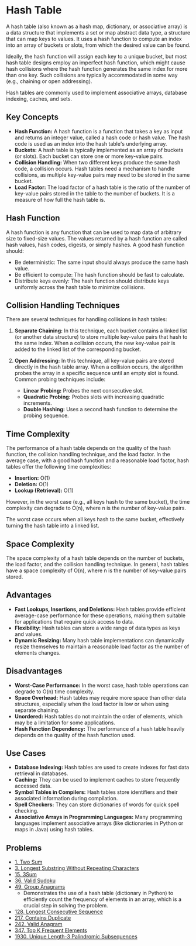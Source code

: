 # Hash Table

A hash table (also known as a hash map, dictionary, or associative array) is a data structure that implements a set or map abstract data type, a structure that can map keys to values. It uses a hash function to compute an index into an array of buckets or slots, from which the desired value can be found.

Ideally, the hash function will assign each key to a unique bucket, but most hash table designs employ an imperfect hash function, which might cause hash collisions where the hash function generates the same index for more than one key. Such collisions are typically accommodated in some way (e.g., chaining or open addressing).

Hash tables are commonly used to implement associative arrays, database indexing, caches, and sets.

## Key Concepts

- **Hash Function:** A hash function is a function that takes a key as input and returns an integer value, called a hash code or hash value. The hash code is used as an index into the hash table's underlying array.
- **Buckets:** A hash table is typically implemented as an array of buckets (or slots). Each bucket can store one or more key-value pairs.
- **Collision Handling:** When two different keys produce the same hash code, a collision occurs. Hash tables need a mechanism to handle collisions, as multiple key-value pairs may need to be stored in the same bucket.
- **Load Factor:** The load factor of a hash table is the ratio of the number of key-value pairs stored in the table to the number of buckets. It is a measure of how full the hash table is.

## Hash Function

A hash function is any function that can be used to map data of arbitrary size to fixed-size values. The values returned by a hash function are called hash values, hash codes, digests, or simply hashes. A good hash function should:

- Be deterministic: The same input should always produce the same hash value.
- Be efficient to compute: The hash function should be fast to calculate.
- Distribute keys evenly: The hash function should distribute keys uniformly across the hash table to minimize collisions.

## Collision Handling Techniques

There are several techniques for handling collisions in hash tables:

1. **Separate Chaining:** In this technique, each bucket contains a linked list (or another data structure) to store multiple key-value pairs that hash to the same index. When a collision occurs, the new key-value pair is added to the linked list of the corresponding bucket.

2. **Open Addressing:** In this technique, all key-value pairs are stored directly in the hash table array. When a collision occurs, the algorithm probes the array in a specific sequence until an empty slot is found. Common probing techniques include:
    - **Linear Probing:** Probes the next consecutive slot.
    - **Quadratic Probing:** Probes slots with increasing quadratic increments.
    - **Double Hashing:** Uses a second hash function to determine the probing sequence.

## Time Complexity

The performance of a hash table depends on the quality of the hash function, the collision handling technique, and the load factor. In the average case, with a good hash function and a reasonable load factor, hash tables offer the following time complexities:

- **Insertion:** O(1)
- **Deletion:** O(1)
- **Lookup (Retrieval):** O(1)

However, in the worst case (e.g., all keys hash to the same bucket), the time complexity can degrade to O(n), where n is the number of key-value pairs.

The worst case occurs when all keys hash to the same bucket, effectively turning the hash table into a linked list.

## Space Complexity

The space complexity of a hash table depends on the number of buckets, the load factor, and the collision handling technique. In general, hash tables have a space complexity of O(n), where n is the number of key-value pairs stored.

## Advantages

- **Fast Lookups, Insertions, and Deletions:** Hash tables provide efficient average-case performance for these operations, making them suitable for applications that require quick access to data.
- **Flexibility:** Hash tables can store a wide range of data types as keys and values.
- **Dynamic Resizing:** Many hash table implementations can dynamically resize themselves to maintain a reasonable load factor as the number of elements changes.

## Disadvantages

- **Worst-Case Performance:** In the worst case, hash table operations can degrade to O(n) time complexity.
- **Space Overhead:** Hash tables may require more space than other data structures, especially when the load factor is low or when using separate chaining.
- **Unordered:** Hash tables do not maintain the order of elements, which may be a limitation for some applications.
- **Hash Function Dependency:** The performance of a hash table heavily depends on the quality of the hash function used.

## Use Cases

- **Database Indexing:** Hash tables are used to create indexes for fast data retrieval in databases.
- **Caching:** They can be used to implement caches to store frequently accessed data.
- **Symbol Tables in Compilers:** Hash tables store identifiers and their associated information during compilation.
- **Spell Checkers:** They can store dictionaries of words for quick spell checking.
- **Associative Arrays in Programming Languages:** Many programming languages implement associative arrays (like dictionaries in Python or maps in Java) using hash tables.

## Problems

- [1. Two Sum](./../problems/0001-two-sum/README.md)
- [3. Longest Substring Without Repeating Characters](https://leetcode.com/problems/longest-substring-without-repeating-characters/)
- [15. 3Sum](./0015-3sum/README.md)
- [36. Valid Sudoku](./../problems/0036-valid-sudoku/README.md)
- [49. Group Anagrams](https://leetcode.com/problems/group-anagrams/)
  - Demonstrates the use of a hash table (dictionary in Python) to efficiently count the frequency of elements in an array, which is a crucial step in solving the problem.
- [128. Longest Consecutive Sequence](./../problems/0128-longest-consecutive-sequence/README.md)
- [217. Contains Duplicate](https://leetcode.com/problems/contains-duplicate/)
- [242. Valid Anagram](https://leetcode.com/problems/valid-anagram/)
- [347. Top K Frequent Elements](./../problems/0347-top-k-frequent-elements/README.md)
- [1930. Unique Length-3 Palindromic Subsequences](https://leetcode.com/problems/unique-length-3-palindromic-subsequences/)
